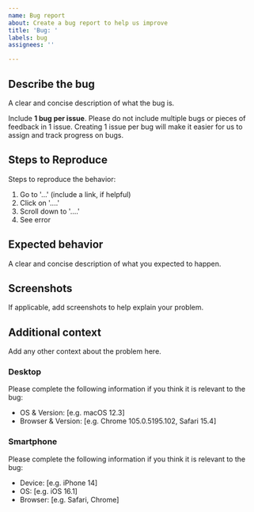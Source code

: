 ```yaml
---
name: Bug report
about: Create a bug report to help us improve
title: 'Bug: '
labels: bug
assignees: ''

---
```


## Describe the bug

A clear and concise description of what the bug is.

Include **1 bug per issue**.  Please do not include multiple bugs or pieces of feedback in 1 issue. Creating 1 issue per bug will make it easier for us to assign and track progress on bugs.

## Steps to Reproduce

Steps to reproduce the behavior:

1. Go to '...' (include a link, if helpful)
2. Click on '....'
3. Scroll down to '....'
4. See error

## Expected behavior

A clear and concise description of what you expected to happen.

## Screenshots

If applicable, add screenshots to help explain your problem.

## Additional context

Add any other context about the problem here.

### Desktop

Please complete the following information if you think it is relevant to the bug:

- OS & Version: [e.g. macOS 12.3]
- Browser & Version: [e.g. Chrome 105.0.5195.102, Safari 15.4]

### Smartphone

Please complete the following information if you think it is relevant to the bug:

- Device: [e.g. iPhone 14]
- OS: [e.g. iOS 16.1]
- Browser: [e.g. Safari, Chrome]
